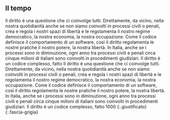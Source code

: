 
## Il tempo


<div class="slider">
  <!-- Primo grafico -->
  <div class="slide">
    <vegachart schema-url="{{site.baseurl}}/assets/charts/trend.json" style="width: 80%"></vegachart>
  </div>
  <!-- Secondo grafico -->
  <div class="slide">
    <vegachart schema-url="{{site.baseurl}}/assets/charts/time_topic.json" style="width: 80%"></vegachart>
  </div>
</div>

Il diritto è una questione che ci coinvolge tutti. Direttamente, da vicino, nella nostra quotidianità anche se non siamo coinvolti in processi civili o penali, crea e regola i nostri spazi di libertà e le regolamenta il nostro regime democratico, la nostra economia, la nostra occupazione. Come il codice definisce il comportamento di un software, così il diritto regolamenta le nostre pratiche il nostro potere, la nostra libertà. In Italia, anche se i processi sono in diminuzione, ogni anno tra processi civili e penali circa cinque milioni di italiani sono coinvolti in procedimenti giudiziari. Il diritto è un codice complesso, fatto Il diritto è una questione che ci coinvolge tutti. Direttamente, da vicino, nella nostra quotidianità anche se non siamo coinvolti in processi civili o penali, crea e regola i nostri spazi di libertà e le regolamenta il nostro regime democratico, la nostra economia, la nostra occupazione. Come il codice definisce il comportamento di un software, così il diritto regolamenta le nostre pratiche il nostro potere, la nostra libertà. In Italia, anche se i processi sono in diminuzione, ogni anno tra processi civili e penali circa cinque milioni di italiani sono coinvolti in procedimenti giudiziari. Il diritto è un codice complesso, fatto 1000
{:.giustificato}
{:.fascia-grigia}